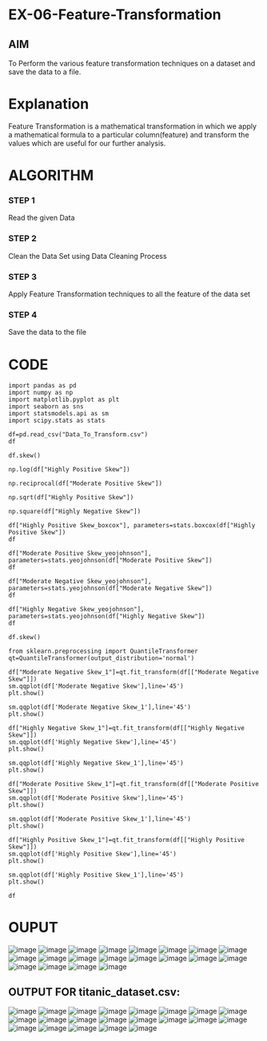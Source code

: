 # EX-06-Feature-Transformation

## AIM
To Perform the various feature transformation techniques on a dataset and save the data to a file. 

# Explanation
Feature Transformation is a mathematical transformation in which we apply a mathematical formula to a particular column(feature) and transform the values which are useful for our further analysis.

 
# ALGORITHM
### STEP 1
Read the given Data
### STEP 2
Clean the Data Set using Data Cleaning Process
### STEP 3
Apply Feature Transformation techniques to all the feature of the data set
### STEP 4
Save the data to the file


# CODE
```
import pandas as pd
import numpy as np
import matplotlib.pyplot as plt
import seaborn as sns
import statsmodels.api as sm
import scipy.stats as stats

df=pd.read_csv("Data_To_Transform.csv")
df

df.skew()

np.log(df["Highly Positive Skew"])

np.reciprocal(df["Moderate Positive Skew"])

np.sqrt(df["Highly Positive Skew"])

np.square(df["Highly Negative Skew"])

df["Highly Positive Skew_boxcox"], parameters=stats.boxcox(df["Highly Positive Skew"])
df

df["Moderate Positive Skew_yeojohnson"], parameters=stats.yeojohnson(df["Moderate Positive Skew"])
df

df["Moderate Negative Skew_yeojohnson"], parameters=stats.yeojohnson(df["Moderate Negative Skew"])
df

df["Highly Negative Skew_yeojohnson"], parameters=stats.yeojohnson(df["Highly Negative Skew"])
df

df.skew()

from sklearn.preprocessing import QuantileTransformer 
qt=QuantileTransformer(output_distribution='normal')

df["Moderate Negative Skew_1"]=qt.fit_transform(df[["Moderate Negative Skew"]])
sm.qqplot(df['Moderate Negative Skew'],line='45')
plt.show()

sm.qqplot(df['Moderate Negative Skew_1'],line='45')
plt.show()

df["Highly Negative Skew_1"]=qt.fit_transform(df[["Highly Negative Skew"]])
sm.qqplot(df['Highly Negative Skew'],line='45')
plt.show()

sm.qqplot(df['Highly Negative Skew_1'],line='45')
plt.show()

df["Moderate Positive Skew_1"]=qt.fit_transform(df[["Moderate Positive Skew"]])
sm.qqplot(df['Moderate Positive Skew'],line='45')
plt.show()

sm.qqplot(df['Moderate Positive Skew_1'],line='45')
plt.show()

df["Highly Positive Skew_1"]=qt.fit_transform(df[["Highly Positive Skew"]])
sm.qqplot(df['Highly Positive Skew'],line='45')
plt.show()

sm.qqplot(df['Highly Positive Skew_1'],line='45')
plt.show()

df
```

# OUPUT
![image](https://user-images.githubusercontent.com/98682825/174452473-1b9965cf-ad37-4cda-827b-77bd8542986c.png)
![image](https://user-images.githubusercontent.com/98682825/174452496-416ad975-4f0a-492a-9bc6-26cc4d88223a.png)
![image](https://user-images.githubusercontent.com/98682825/174452513-c44d7931-250a-4b1e-b30a-e43b8159b425.png)
![image](https://user-images.githubusercontent.com/98682825/174452555-5d16a61c-0a58-47b3-8fc8-010cbe777dfc.png)
![image](https://user-images.githubusercontent.com/98682825/174452587-e04b6e41-ecc0-4b57-8295-32badb1817f1.png)
![image](https://user-images.githubusercontent.com/98682825/174452595-c043dfb3-3e59-4b97-bab9-2eedcdb2080c.png)
![image](https://user-images.githubusercontent.com/98682825/174452604-a2b37a40-2579-4526-90fc-c473e5c8f1f2.png)
![image](https://user-images.githubusercontent.com/98682825/174452613-2927ad9f-905c-4e70-b09f-db16fb5a86b7.png)
![image](https://user-images.githubusercontent.com/98682825/174452621-0b5b56e7-2e2f-4d41-b196-0c5ffecebae4.png)
![image](https://user-images.githubusercontent.com/98682825/174452665-23a314a1-e158-4782-8e0d-479a29b09c60.png)
![image](https://user-images.githubusercontent.com/98682825/174452677-8e0196a1-30e0-41cb-91ca-b526f05d9415.png)
![image](https://user-images.githubusercontent.com/98682825/174452694-152e1559-e5d6-4e07-bc4a-0febed31a901.png)
![image](https://user-images.githubusercontent.com/98682825/174452701-d73ba122-0e9b-47fc-980e-2c27724184aa.png)
![image](https://user-images.githubusercontent.com/98682825/174452710-83863265-4d60-455f-835e-2cbac388aace.png)
![image](https://user-images.githubusercontent.com/98682825/174452719-ea54521e-fe7a-4fa9-a42c-77b019384ef7.png)
![image](https://user-images.githubusercontent.com/98682825/174452731-be1d5c32-07dc-435f-9cee-e22fde653631.png)
![image](https://user-images.githubusercontent.com/98682825/174452741-9a569241-f7a5-4af7-938a-4257f191f783.png)
![image](https://user-images.githubusercontent.com/98682825/174452749-02e42360-809c-4775-b054-002a3a28175e.png)
![image](https://user-images.githubusercontent.com/98682825/174452754-a3f6445b-7e1a-4ce0-8bf8-498c4fed7234.png)
![image](https://user-images.githubusercontent.com/98682825/174452760-a1e34de3-8168-47e1-98a1-80471ff28b22.png)

## OUTPUT FOR titanic_dataset.csv:

![image](https://user-images.githubusercontent.com/98682825/174452821-e3f6ae99-bb39-4309-a462-d93dba2f61da.png)
![image](https://user-images.githubusercontent.com/98682825/174452825-9f64e7bd-d6ad-47b0-a4b5-03db153c363d.png)
![image](https://user-images.githubusercontent.com/98682825/174452828-737c73e0-1e33-4381-ab9c-5480340753ab.png)
![image](https://user-images.githubusercontent.com/98682825/174452836-56d39f74-b18f-4160-9a18-3cd8bb2baf3e.png)
![image](https://user-images.githubusercontent.com/98682825/174452838-37240eee-56e6-4d19-84ca-c11191603b29.png)
![image](https://user-images.githubusercontent.com/98682825/174452842-5f49050b-39fa-44aa-85ea-757e5e7a1cb3.png)
![image](https://user-images.githubusercontent.com/98682825/174452849-d931a611-4151-4259-bfa1-44730042875d.png)
![image](https://user-images.githubusercontent.com/98682825/174452853-d6dd0e46-939d-4d6c-9080-594139f69d08.png)
![image](https://user-images.githubusercontent.com/98682825/174452861-0ebe2379-bbcf-4596-8809-e6eacc0a4a15.png)
![image](https://user-images.githubusercontent.com/98682825/174452864-e9152876-383a-41d8-8e2a-f982bc4289b9.png)
![image](https://user-images.githubusercontent.com/98682825/174452869-d9f1f5b8-3045-461b-903b-f8c138ed549d.png)
![image](https://user-images.githubusercontent.com/98682825/174452872-9f266457-71db-420b-a95d-752a7fc821b7.png)
![image](https://user-images.githubusercontent.com/98682825/174452879-5ddfdf51-37a3-4d8a-9763-28796945b4a7.png)
![image](https://user-images.githubusercontent.com/98682825/174452880-4af6a4dd-6917-46e4-a297-6605ff6f8c7c.png)
![image](https://user-images.githubusercontent.com/98682825/174452884-5ca363c6-4289-424b-8764-5a4bf6022574.png)
![image](https://user-images.githubusercontent.com/98682825/174452900-c10d3874-6ebe-412f-9ae5-0bb5157840f0.png)
![image](https://user-images.githubusercontent.com/98682825/174452902-30369628-1756-4f46-97a0-ac71a670d247.png)
![image](https://user-images.githubusercontent.com/98682825/174452910-5cba3c61-4d2a-40fb-ae12-73d09fc3788f.png)
![image](https://user-images.githubusercontent.com/98682825/174452913-c51e9747-39d5-4263-a7a7-a4aa0c7d279f.png)
![image](https://user-images.githubusercontent.com/98682825/174452919-aa941de7-adf2-45b8-9652-9a50d22c21ba.png)
![image](https://user-images.githubusercontent.com/98682825/174452927-e496f512-92c0-47c9-a267-9a516d4a1337.png)









